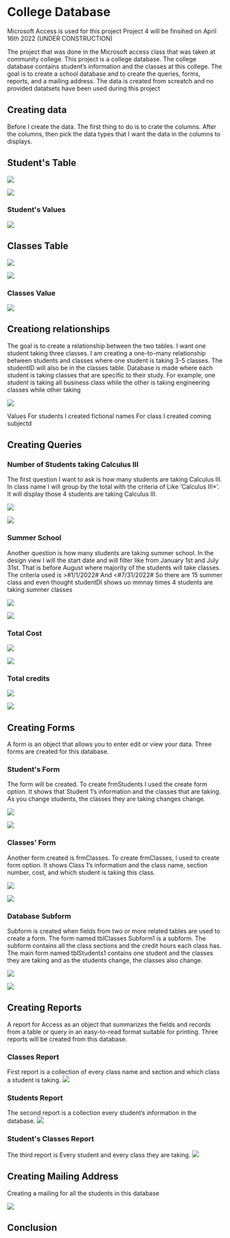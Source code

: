 # College Database
Microsoft Access is used for this project
 Project 4 will be finsihed on April 16th 2022
(UNDER CONSTRUCTION)

The project that was done in the Microsoft access class that was taken at community college. This project is a college database. The college database contains student’s information and the classes at this college. The goal is to create a school database and to create the queries, forms, reports, and a mailing address. The data is created from screatch and no provided datatsets have been used during this project

## Creating data
Before I create the data. The first thing to do is to crate the columns. After the columns, then pick the data types that I want the data in the columns to displays.

## Student's Table

![](Students%20Column.png)

![](Students%20Data%20Types.png)

### Student's Values

![](Students%20Data%20Values.png)

## Classes Table

![](Classes%20Column.png)

![](Classes%20Data%20Types.png)

### Classes Value

![](Classes%20Data%20Values.png)

## Creationg relationships
The goal is to create a relationship between the two tables. I want one student taking three classes. I am creating a one-to-many relationship between students and classes where one student is taking 3-5 classes. The studentID will also be in the classes table.  Database is made where each student is taking classes that are specific to their study. For example, one student is taking all business class while the other is taking engineering classes while other taking

![](Students%20and%20Classes%20Relationship.png)

Values
For students I created fictional names 
For class I created coming subjectd

## Creating Queries

### Number of Students taking Calculus III
The first question I want to ask is how many students are taking Calculus III. In class name I will group by the total with the criteria of Like ‘Calculus III*’.  It will display those 4 students are taking Calculus III.

![](Query%20Number%20of%20Students%20in%20Calculus%20III%20Design%20View.png)

![](Query%20Number%20of%20Students%20in%20Calculus%20III%20Datasheet%20View.png)

### Summer School
Another question is how many students are taking summer school. In the design view I will the start date and will filter like from January 1st and July 31st. That is before August where majority of the students will take classes. The criteria used is >#1/1/2022# And <#7/31/2022# So there are 15 summer class and even thought studentDI shows uo mmnay times 4 students are taking summer classes

![](Query%20Students%20in%20Summer%20School%20Design%20View.png)

![](Query%20Students%20in%20Summer%20School%20Datasheet%20View.png)

### Total Cost

![](Query%20Total%20Cost%20per%20Student%20Design%20View.png)

![](Query%20Total%20Cost%20per%20Student%20Datasheet%20View.png)

### Total credits

![](Query%20Total%20Credits%20per%20Student%20Design%20View.png)

![](Query%20Total%20Credits%20per%20Student%20Datasheet%20View.png)

## Creating Forms
A form is an object that allows you to enter edit or view your data. Three forms are created for this database.

### Student's Form 
The form will be created. To create frmStudents I used the create form option. It shows that Student 1’s information and the classes that are taking. As you change students, the classes they are taking changes change.

![](Student%20Form.png)

![](Student%20Form%202.png)

### Classes’ Form
Another form created is frmClasses. To create frmClasses, I used to create form option. It shows Class 1’s information and the class name, section number, cost, and which student is taking this class.

![](Classes%20Form.png)

![](Classes%20Form%202.png)

### Database Subform
Subform is created when fields from two or more related tables are used to create a form.
The form named tblClasses Subform1 is a subform. The subform contains all the class sections and the credit hours each class has. The main form named tblStudents1 contains one student and the classes they are taking and as the students change, the classes also change.

![](tblClasses%20Subform.png)

![](tblStudents%20Main%20Form.png)

## Creating Reports
A report for Access as an object that summarizes the fields and records from a table or query in an easy-to-read format suitable for printing. Three reports will be created from this database.
### Classes Report
First report is a collection of every class name and section and which class a student is taking.
![](Classes%20Report.png)
### Students Report
The second report is a collection every student’s information in the database.
![](Student%20Report.png)
### Student's Classes Report
The third report is Every student and every class they are taking.
![](Student%20Class%20Report.png)

## Creating Mailing Address
Creating a mailing for all the students in this database

![](Student's%20Mailing%20Labels.png)

## Conclusion
